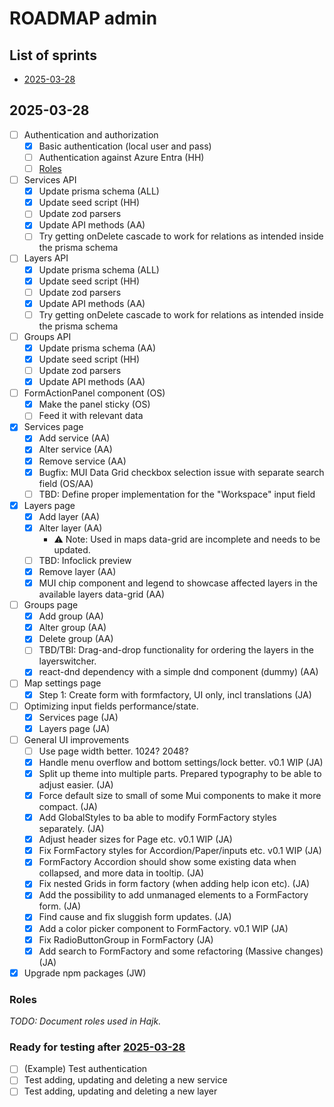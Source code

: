 # ROADMAP admin

## List of sprints

- [2025-03-28](#2025-03-28)

## 2025-03-28

- [ ] Authentication and authorization
  - [x] Basic authentication (local user and pass)
  - [ ] Authentication against Azure Entra (HH)
  - [ ] [Roles](#roles)
- [ ] Services API
  - [x] Update prisma schema (ALL)
  - [x] Update seed script (HH)
  - [ ] Update zod parsers
  - [x] Update API methods (AA)
  - [ ] Try getting onDelete cascade to work for relations as intended inside the prisma schema
- [ ] Layers API
  - [x] Update prisma schema (ALL)
  - [x] Update seed script (HH)
  - [ ] Update zod parsers
  - [x] Update API methods (AA)
  - [ ] Try getting onDelete cascade to work for relations as intended inside the prisma schema
- [ ] Groups API
  - [x] Update prisma schema (AA)
  - [x] Update seed script (HH)
  - [ ] Update zod parsers
  - [x] Update API methods (AA)
- [ ] FormActionPanel component (OS)
  - [x] Make the panel sticky (OS)
  - [ ] Feed it with relevant data
- [x] Services page
  - [x] Add service (AA)
  - [x] Alter service (AA)
  - [x] Remove service (AA)
  - [x] Bugfix: MUI Data Grid checkbox selection issue with separate search field (OS/AA)
  - [ ] TBD: Define proper implementation for the "Workspace" input field
- [x] Layers page
  - [x] Add layer (AA)
  - [x] Alter layer (AA)
    - ⚠️ Note: Used in maps data-grid are incomplete and needs to be updated.
  - [ ] TBD: Infoclick preview
  - [x] Remove layer (AA)
  - [x] MUI chip component and legend to showcase affected layers in the available layers data-grid (AA)
- [ ] Groups page
  - [x] Add group (AA)
  - [x] Alter group (AA)
  - [x] Delete group (AA)
  - [ ] TBD/TBI: Drag-and-drop functionality for ordering the layers in the layerswitcher.
  - [x] react-dnd dependency with a simple dnd component (dummy) (AA)
- [ ] Map settings page
  - [x] Step 1: Create form with formfactory, UI only, incl translations (JA)
- [ ] Optimizing input fields performance/state.
  - [x] Services page (JA)
  - [x] Layers page (JA)
- [ ] General UI improvements
  - [ ] Use page width better. 1024? 2048?
  - [x] Handle menu overflow and bottom settings/lock better. v0.1 WIP (JA)
  - [x] Split up theme into multiple parts. Prepared typography to be able to adjust easier. (JA)
  - [x] Force default size to small of some Mui components to make it more compact. (JA)
  - [x] Add GlobalStyles to ba able to modify FormFactory styles separately. (JA)
  - [x] Adjust header sizes for Page etc. v0.1 WIP (JA)
  - [x] Fix FormFactory styles for Accordion/Paper/inputs etc. v0.1 WIP (JA)
  - [x] FormFactory Accordion should show some existing data when collapsed, and more data in tooltip. (JA)
  - [x] Fix nested Grids in form factory (when adding help icon etc). (JA)
  - [x] Add the possibility to add unmanaged elements to a FormFactory form. (JA)
  - [x] Find cause and fix sluggish form updates. (JA)
  - [x] Add a color picker component to FormFactory. v0.1 WIP (JA)
  - [x] Fix RadioButtonGroup in FormFactory (JA)
  - [x] Add search to FormFactory and some refactoring (Massive changes) (JA)
- [x] Upgrade npm packages (JW)

### Roles

_TODO: Document roles used in Hajk._

### Ready for testing after [2025-03-28](#2025-03-28)

- [ ] (Example) Test authentication
- [ ] Test adding, updating and deleting a new service
- [ ] Test adding, updating and deleting a new layer
